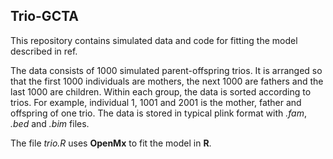 ## Trio-GCTA

This repository contains simulated data and code for fitting the model described in ref.

The data consists of 1000 simulated parent-offspring trios.
It is arranged so that the first 1000 individuals are mothers, the next 1000 are fathers and the last 1000 are children.
Within each group, the data is sorted according to trios.
For example, individual 1, 1001 and 2001 is the mother, father and offspring of one trio.
The data is stored in typical plink format with *.fam*, *.bed* and *.bim* files.

The file *trio.R* uses **OpenMx** to fit the model in **R**.

